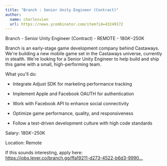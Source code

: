 ```yaml
---
title: "Branch : Senior Unity Engineer (Contract)"
author:
  name: charlesvien
  url: https://news.ycombinator.com/item?id=43249172
---
```

Branch - Senior Unity Engineer (Contract) - REMOTE - $180K-$250K

Branch is an early-stage game development company behind Castaways. We&#x27;re building a new mobile game set in the Castaways universe, currently in stealth. We&#x27;re looking for a Senior Unity Engineer to help build and ship this game with a small, high-performing team.

What you&#x27;ll do:

- Integrate Adjust SDK for marketing performance tracking

- Implement Apple and Facebook OAUTH for authentication

- Work with Facebook API to enhance social connectivity

- Optimize game performance, quality, and responsiveness

- Follow a test-driven development culture with high code standards

Salary: $180K-$250K

Location: Remote

If this sounds interesting, apply here: <a href="https:&#x2F;&#x2F;jobs.lever.co&#x2F;branch.gg&#x2F;ffa19211-d273-4522-b6d3-999016720b49" rel="nofollow">https:&#x2F;&#x2F;jobs.lever.co&#x2F;branch.gg&#x2F;ffa19211-d273-4522-b6d3-9990...</a>
<JobApplication />
